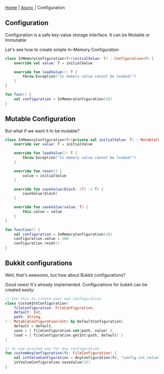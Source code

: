 [Home](../home.md) | [Async](./async.md) | Configuration

## Configuration

Configuration is a safe key-value storage interface. It can be Mutable or Immutable

Let's see how to create simple In-Memory Configuration

```kotlin
class InMemoryConfiguration<T>(initialValue: T) : Configuration<T> {
    override val value: T = initialValue

    override fun loadValue(): T {
        throw Exception("In memory value cannot be loaded!")
    }
}

fun func() {
    val configuration = InMemoryConfiguration(10)
}
```

## Mutable Configuration

But what if we want it to be mutable?

```kotlin
class InMemoryConfiguration<T>(private val initialValue: T) : MutableConfiguration<T> {
    override var value: T = initialValue

    override fun loadValue(): T {
        throw Exception("In memory value cannot be loaded!")
    }

    override fun reset() {
        value = initialValue
    }

    override fun saveValue(block: (T) -> T) {
        saveValue(block)
    }

    override fun saveValue(value: T) {
        this.value = value
    }
}

fun function() {
    val configuration = InMemoryConfiguration(10)
    configuration.value = 100
    configuration.reset()
}
```

## Bukkit configurations

Well, that's awesome, but how about Bukkit configurations?

Good news! It's already implemented. Configurations for bukkit can be created easily:

```kotlin
// Use this to create your own configuration
class CustomIntConfiguration(
    fileConfiguration: FileConfiguration,
    default: Int,
    path: String,
) : MutableConfiguration<Int> by DefaultConfiguration(
    default = default,
    save = { fileConfiguration.set(path, value) },
    load = { fileConfiguration.getInt(path, default) }
)

// Or use existed one for Any configuration
fun customAnyConfiguration(fc: FileConfiguration) {
    val intValueConfiguration = AnyConfiguration(fc, "config.int_value", 0)
    intValueConfiguration.saveValue(15)
}
```